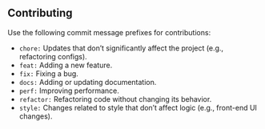 ## Contributing

Use the following commit message prefixes for contributions:

- `chore:` Updates that don’t significantly affect the project (e.g., refactoring configs).
- `feat:` Adding a new feature.
- `fix:` Fixing a bug.
- `docs:` Adding or updating documentation.
- `perf:` Improving performance.
- `refactor:` Refactoring code without changing its behavior.
- `style:` Changes related to style that don’t affect logic (e.g., front-end UI changes).
